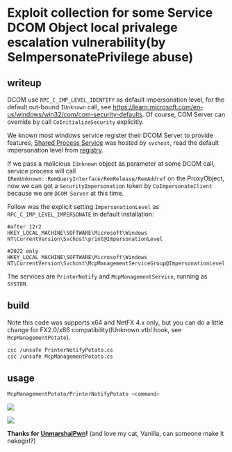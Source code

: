 # Exploit collection for some Service DCOM Object local privalege escalation vulnerability(by SeImpersonatePrivilege abuse)

## writeup

DCOM use `RPC_C_IMP_LEVEL_IDENTIFY` as default impersonation level, for the default out-bound `IUnknown` call, see <https://learn.microsoft.com/en-us/windows/win32/com/com-security-defaults>. Of course, COM Server can override by call `CoInitializeSecurity` explicitly.

We known most windows service register their DCOM Server to provide features, [Shared Process Service](https://learn.microsoft.com/en-us/windows/win32/services/service-programs) was hosted by `svchost`, read the default impersonation level from [registry](https://www.geoffchappell.com/studies/windows/win32/services/svchost/process/index.htm).

If we pass a malicious `IUnknown` object as parameter at some DCOM call, service process will call `IRemUnknown::RemQueryInterface/RemRelease/RemAddref` on the ProxyObject, now we can got a `SecurityImpersonation` token by `CoImpersonateClient` because we are `DCOM Server` at this time.

Follow was the explicit setting `ImpersonationLevel` as `RPC_C_IMP_LEVEL_IMPERSONATE` in default installation:

```text
#after 12r2
HKEY_LOCAL_MACHINE\SOFTWARE\Microsoft\Windows NT\CurrentVersion\Svchost\print@ImpersonationLevel

#2022 only
HKEY_LOCAL_MACHINE\SOFTWARE\Microsoft\Windows NT\CurrentVersion\Svchost\McpManagementServiceGroup@ImpersonationLevel
```

The services are `PrinterNotify` and `McpManagementService`, running as `SYSTEM`.

## build

Note this code was supports x64 and NetFX 4.x only, but you can do a little change for FX2.0/x86 compatibility(IUnknown vtbl hook, see `McpManagementPotato`).

```bash
csc /unsafe PrinterNotifyPotato.cs
csc /unsafe McpManagementPotato.cs
```

## usage

```bash
McpManagementPotato/PrinterNotifyPotato <command>
```

![](https://raw.githubusercontent.com/zcgonvh/DCOMPotato/master/images/McpManagementPotato.png)

![](https://raw.githubusercontent.com/zcgonvh/DCOMPotato/master/images/PrinterNotifyPotato.png)
 
**Thanks for [UnmarshalPwn](https://github.com/codewhitesec/UnmarshalPwn)!**
(and love my cat, Vanilla, can someone make it nekogirl?)